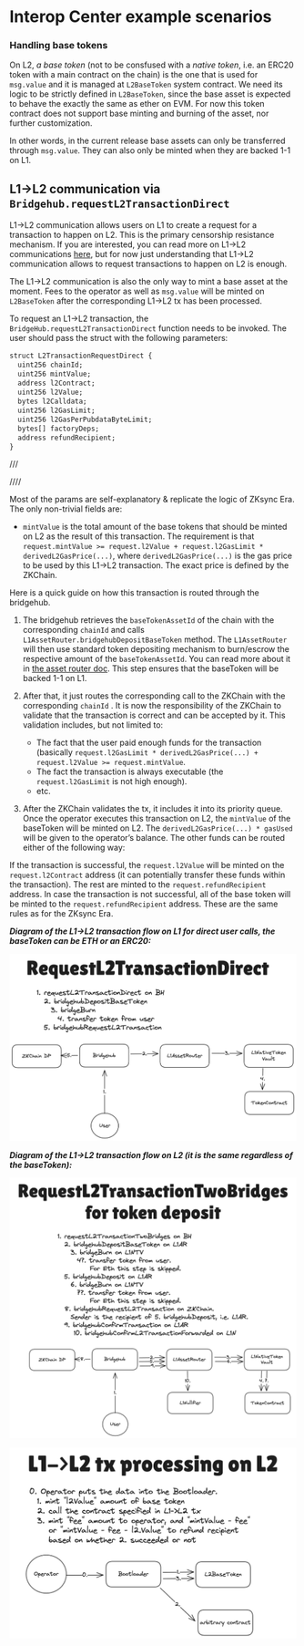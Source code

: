 # Interop Center example scenarios

### Handling base tokens

On L2, _a base token_ (not to be consfused with a _native token_, i.e. an ERC20 token with a main contract on the chain) is the one that is used for `msg.value` and it is managed at `L2BaseToken` system contract. We need its logic to be strictly defined in `L2BaseToken`, since the base asset is expected to behave the exactly the same as ether on EVM. For now this token contract does not support base minting and burning of the asset, nor further customization.

In other words, in the current release base assets can only be transferred through `msg.value`. They can also only be minted when they are backed 1-1 on L1.

## L1→L2 communication via `Bridgehub.requestL2TransactionDirect`

L1→L2 communication allows users on L1 to create a request for a transaction to happen on L2. This is the primary censorship resistance mechanism. If you are interested, you can read more on L1→L2 communications [here](../../../settlement_contracts/priority_queue/l1_l2_communication/l1_to_l2.md), but for now just understanding that L1→L2 communication allows to request transactions to happen on L2 is enough.

The L1→L2 communication is also the only way to mint a base asset at the moment. Fees to the operator as well as `msg.value` will be minted on `L2BaseToken` after the corresponding L1→L2 tx has been processed.

To request an L1→L2 transaction, the `BridgeHub.requestL2TransactionDirect` function needs to be invoked. The user should pass the struct with the following parameters:

```solidity
struct L2TransactionRequestDirect {
  uint256 chainId;
  uint256 mintValue;
  address l2Contract;
  uint256 l2Value;
  bytes l2Calldata;
  uint256 l2GasLimit;
  uint256 l2GasPerPubdataByteLimit;
  bytes[] factoryDeps;
  address refundRecipient;
}
```

///
<!-- - `BridgehubMailbox` routes messages to the Diamond proxy’s Mailbox facet based on chainID

  - Same as the current zkEVM
    [Mailbox](https://github.com/matter-labs/era-contracts/blob/main/l1-contracts/contracts/zksync/facets/Mailbox.sol),
    just with chainId,
  - This is where L2 transactions can be requested.

  ```
    function requestL2TransactionTwoBridges(
        L2TransactionRequestTwoBridgesOuter calldata _request
    )
  ```

  ```
  struct L2TransactionRequestTwoBridgesOuter {
    uint256 chainId;
    uint256 mintValue;
    uint256 l2Value;
    uint256 l2GasLimit;
    uint256 l2GasPerPubdataByteLimit;
    address refundRecipient;
    address secondBridgeAddress;
    uint256 secondBridgeValue;
    bytes secondBridgeCalldata;
  }
  ```

```
  struct L2TransactionRequestTwoBridgesInner {
    bytes32 magicValue;
    address l2Contract;
    bytes l2Calldata;
    bytes[] factoryDeps;
    bytes32 txDataHash;
}
```

- The `requestL2TransactionTwoBridges` function should be used most of the time when bridging to a chain ( the exeption
  is when the user bridges directly to a contract on the L2, without using a bridge contract on L1). The logic of it is
  the following:

  - The user wants to bridge to chain with the provided `L2TransactionRequestTwoBridgesOuter.chainId`.
  - Two bridges are called, the baseTokenBridge (i.e. the L1SharedBridge or L1AssetRouter after the Gateway upgrade) and
    an arbitrary second bridge. The Bridgehub will provide the original caller address to both bridges, which can
    request that the appropriate amount of tokens are transferred from the caller to the bridge. The caller has to set
    the appropriate allowance for both bridges. (Often the bridges coincide, but they don't have to).
  - The `L2TransactionRequestTwoBridgesOuter.mintValue` is the amount of baseTokens that will be minted on L2. This is
    the amount of tokens that the baseTokenBridge will request from the user. If the baseToken is Eth, it will be
    forwarded to the baseTokenBridge.
  - The `L2TransactionRequestTwoBridgesOuter.l2Value` is the amount of tokens that will be deposited on L2. The second
    bridge and the Mailbox receives this as an input (although our second bridge does not use the value).
  - The `L2TransactionRequestTwoBridgesOuter.l2GasLimit` is the maximum amount of gas that will be spent on L2 to
    complete the transaction. The Mailbox receives this as an input.
  - The `L2TransactionRequestTwoBridgesOuter.l2GasPerPubdataByteLimit` is the maximum amount of gas per pubdata byte
    that will be spent on L2 to complete the transaction. The Mailbox receives this as an input.
  - The `L2TransactionRequestTwoBridgesOuter.refundRecipient` is the address that will be refunded for the gas spent on
    L2. The Mailbox receives this as an input.
  - The `L2TransactionRequestTwoBridgesOuter.secondBridgeAddress` is the address of the second bridge that will be
    called. This is the arbitrary address that is called from the Bridgehub.
  - The `L2TransactionRequestTwoBridgesOuter.secondBridgeValue` is the amount of tokens that will be deposited on L2.
    The second bridge receives this value as the baseToken (i.e. Eth on L1).
  - The `L2TransactionRequestTwoBridgesOuter.secondBridgeCalldata` is the calldata that will be passed to the second
    bridge. This is the arbitrary calldata that is passed from the Bridgehub to the second bridge.
  - The secondBridge returns the `L2TransactionRequestTwoBridgesInner` struct to the Bridgehub. This is also passed to
    the Mailbox as input. This is where the destination contract, calldata, factoryDeps are determined on the L2.

  This setup allows the user to bridge the baseToken of the origin chain A to a chain B with some other baseToken, by
  specifying the A's token in the secondBridgeValue, which will be minted on the destination chain as an ERC20 token,
  and specifying the amount of B's token in the mintValue, which will be minted as the baseToken and used to cover the
  gas costs.

#### Main asset shared bridges L2TransactionRequestTwoBridgesInner

- Some assets have to be natively supported (ETH, WETH) and it also makes sense to support some generally accepted token
  standards (ERC20 tokens), as this makes it easy to bridge those tokens (and ensures a single version of them exists on
  the ZK Chain ecosystem). These canonical asset contracts are deployed from L1 by a bridge shared by all ZK Chains.
  This is where assets are locked on L1. These bridges use the BridgeHub to communicate with all ZK Chains. Currently,
  these bridges are the `WETH` and `ERC20` bridges. -->
////




Most of the params are self-explanatory & replicate the logic of ZKsync Era. The only non-trivial fields are:

- `mintValue` is the total amount of the base tokens that should be minted on L2 as the result of this transaction. The requirement is that `request.mintValue >= request.l2Value + request.l2GasLimit * derivedL2GasPrice(...)`, where `derivedL2GasPrice(...)` is the gas price to be used by this L1→L2 transaction. The exact price is defined by the ZKChain.

Here is a quick guide on how this transaction is routed through the bridgehub.

1. The bridgehub retrieves the `baseTokenAssetId` of the chain with the corresponding `chainId` and calls `L1AssetRouter.bridgehubDepositBaseToken` method. The `L1AssetRouter` will then use standard token depositing mechanism to burn/escrow the respective amount of the `baseTokenAssetId`. You can read more about it in [the asset router doc](../../asset_router_and_ntv/asset_router.md). This step ensures that the baseToken will be backed 1-1 on L1.

2. After that, it just routes the corresponding call to the ZKChain with the corresponding `chainId` . It is now the responsibility of the ZKChain to validate that the transaction is correct and can be accepted by it. This validation includes, but not limited to:

   - The fact that the user paid enough funds for the transaction (basically `request.l2GasLimit * derivedL2GasPrice(...) + request.l2Value >= request.mintValue`.
   - The fact the transaction is always executable (the `request.l2GasLimit` is not high enough).
   - etc.

3. After the ZKChain validates the tx, it includes it into its priority queue. Once the operator executes this transaction on L2, the `mintValue` of the baseToken will be minted on L2. The `derivedL2GasPrice(...) * gasUsed` will be given to the operator’s balance. The other funds can be routed either of the following way:

If the transaction is successful, the `request.l2Value` will be minted on the `request.l2Contract` address (it can potentially transfer these funds within the transaction). The rest are minted to the `request.refundRecipient` address. In case the transaction is not successful, all of the base token will be minted to the `request.refundRecipient` address. These are the same rules as for the ZKsync Era.

**_Diagram of the L1→L2 transaction flow on L1 for direct user calls, the baseToken can be ETH or an ERC20:_**

![requestL2TransactionDirect (ETH) (2).png](../../img/requestL2TransactionDirect.png)

**_Diagram of the L1→L2 transaction flow on L2 (it is the same regardless of the baseToken):_**

![requestL2TransactionTwoBridges](../../img/requestL2TransactionTwoBridges_token.png)

![L1-_L2 tx processing on L2.png](../../img/L1_L2_tx_processing_on_L2.png)